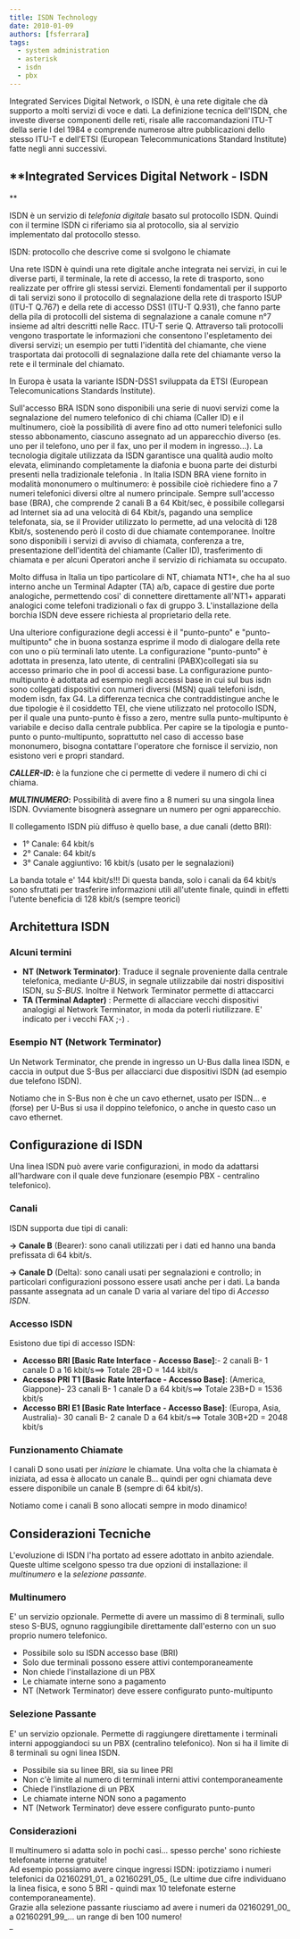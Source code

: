 ```yaml
---
title: ISDN Technology
date: 2010-01-09
authors: [fsferrara]
tags:
  - system administration
  - asterisk
  - isdn
  - pbx
---
```

Integrated Services Digital Network, o ISDN, è una rete digitale che dà supporto a molti servizi di voce e dati. La definizione tecnica dell'ISDN, che investe diverse componenti delle reti, risale alle raccomandazioni ITU-T della serie I del 1984 e comprende numerose altre pubblicazioni dello stesso ITU-T e dell'ETSI (European Telecommunications Standard Institute) fatte negli anni successivi.

<!-- truncate -->

## **Integrated Services Digital Network - ISDN

**

ISDN è un servizio di _telefonia digitale_ basato sul protocollo ISDN. Quindi con il termine ISDN ci riferiamo sia al protocollo, sia al servizio implementato dal protocollo stesso.

ISDN: protocollo che descrive come si svolgono le chiamate

Una rete ISDN è quindi una rete digitale anche integrata nei servizi, in cui le diverse parti, il terminale, la rete di accesso, la rete di trasporto, sono realizzate per offrire gli stessi servizi. Elementi fondamentali per il supporto di tali servizi sono il protocollo di segnalazione della rete di trasporto ISUP (ITU-T Q.767) e della rete di accesso DSS1 (ITU-T Q.931), che fanno parte della pila di protocolli del sistema di segnalazione a canale comune n°7 insieme ad altri descritti nelle Racc. ITU-T serie Q. Attraverso tali protocolli vengono trasportate le informazioni che consentono l'espletamento dei diversi servizi; un esempio per tutti l'identità del chiamante, che viene trasportata dai protocolli di segnalazione dalla rete del chiamante verso la rete e il terminale del chiamato.

In Europa è usata la variante ISDN-DSS1 sviluppata da ETSI (European Telecomunications Standards Institute).

Sull'accesso BRA ISDN sono disponibili una serie di nuovi servizi come la segnalazione del numero telefonico di chi chiama (Caller ID) e il multinumero, cioè la possibilità di avere fino ad otto numeri telefonici sullo stesso abbonamento, ciascuno assegnato ad un apparecchio diverso (es. uno per il telefono, uno per il fax, uno per il modem in ingresso...). La tecnologia digitale utilizzata da ISDN garantisce una qualità audio molto elevata, eliminando completamente la diafonia e buona parte dei disturbi presenti nella tradizionale telefonia . In Italia ISDN BRA viene fornito in modalità mononumero o multinumero: è possibile cioè richiedere fino a 7 numeri telefonici diversi oltre al numero principale. Sempre sull'accesso base (BRA), che comprende 2 canali B a 64 Kbit/sec, è possibile collegarsi ad Internet sia ad una velocità di 64 Kbit/s, pagando una semplice telefonata, sia, se il Provider utilizzato lo permette, ad una velocità di 128 Kbit/s, sostenendo però il costo di due chiamate contemporanee. Inoltre sono disponibili i servizi di avviso di chiamata, conferenza a tre, presentazione dell'identità del chiamante (Caller ID), trasferimento di chiamata e per alcuni Operatori anche il servizio di richiamata su occupato.

Molto diffusa in Italia un tipo particolare di NT, chiamata NT1+, che ha al suo interno anche un Terminal Adapter (TA) a/b, capace di gestire due porte analogiche, permettendo cosi' di connettere direttamente all'NT1+ apparati analogici come telefoni tradizionali o fax di gruppo 3. L'installazione della borchia ISDN deve essere richiesta al proprietario della rete.

Una ulteriore configurazione degli accessi è il "punto-punto" e "punto-multipunto" che in buona sostanza esprime il modo di dialogare della rete con uno o più terminali lato utente. La configurazione "punto-punto" è adottata in presenza, lato utente, di centralini (PABX)collegati sia su accesso primario che in pool di accessi base. La configurazione punto-multipunto è adottata ad esempio negli accessi base in cui sul bus isdn sono collegati dispositivi con numeri diversi (MSN) quali telefoni isdn, modem isdn, fax G4. La differenza tecnica che contraddistingue anche le due tipologie è il cosiddetto TEI, che viene utilizzato nel protocollo ISDN, per il quale una punto-punto è fisso a zero, mentre sulla punto-multipunto è variabile e deciso dalla centrale pubblica. Per capire se la tipologia e punto-punto o punto-multipunto, soprattutto nel caso di accesso base mononumero, bisogna contattare l'operatore che fornisce il servizio, non esistono veri e propri standard.

**_CALLER-ID_:** è la funzione che ci permette di vedere il numero di chi ci chiama.

**_MULTINUMERO_:** Possibilità di avere fino a 8 numeri su una singola linea ISDN. Ovviamente bisognerà assegnare un numero per ogni apparecchio.

Il collegamento ISDN più diffuso è quello base, a due canali (detto BRI):

  * 1° Canale: 64 kbit/s
  * 2° Canale: 64 kbit/s
  * 3° Canale aggiuntivo: 16 kbit/s (usato per le segnalazioni)

La banda totale e' 144 kbit/s!!! Di questa banda, solo i canali da 64 kbit/s sono sfruttati per trasferire informazioni utili all'utente finale, quindi in effetti l'utente beneficia di 128 kbit/s (sempre teorici)

## Architettura ISDN

### Alcuni termini

  * **NT (Network Terminator)**: Traduce il segnale proveniente dalla centrale telefonica, mediante _U-BUS_, in segnale utilizzabile dai nostri dispositivi ISDN, su _S-BUS_. Inoltre il Network Terminator permette di attaccarci
  * **TA (Terminal Adapter)** : Permette di allacciare vecchi dispositivi analogigi al Network Terminator, in moda da poterli riutilizzare. E' indicato per i vecchi FAX ;-) .

### Esempio NT (Network Terminator)

Un Network Terminator, che prende in ingresso un U-Bus dalla linea ISDN, e caccia in output due S-Bus per allacciarci due dispositivi ISDN (ad esempio due telefono ISDN).

Notiamo che in S-Bus non è che un cavo ethernet, usato per ISDN... e (forse) per U-Bus si usa il doppino telefonico, o anche in questo caso un cavo ethernet.

## Configurazione di ISDN

Una linea ISDN può avere varie configurazioni, in modo da adattarsi all'hardware con il quale deve funzionare (esempio PBX - centralino telefonico).

### Canali

ISDN supporta due tipi di canali:

**-> Canale B** (Bearer): sono canali utilizzati per i dati ed hanno una banda prefissata di 64 kbit/s.

**-> Canale D** (Delta): sono canali usati per segnalazioni e controllo; in particolari configurazioni possono essere usati anche per i dati. La banda passante assegnata ad un canale D varia al variare del tipo di _Accesso ISDN_.

### Accesso ISDN

Esistono due tipi di accesso ISDN:

  * **Accesso BRI [Basic Rate Interface - Accesso Base]**:- 2 canali B- 1 canale D a 16 kbit/s==> Totale 2B+D = 144 kbit/s
  * **Accesso PRI T1 [Basic Rate Interface - Accesso Base]**: (America, Giappone)- 23 canali B- 1 canale D a 64 kbit/s==> Totale 23B+D = 1536 kbit/s
  * **Accesso BRI E1 [Basic Rate Interface - Accesso Base]**: (Europa, Asia, Australia)- 30 canali B- 2 canale D a 64 kbit/s==> Totale 30B+2D = 2048 kbit/s

### Funzionamento Chiamate

I canali D sono usati per _iniziare_ le chiamate. Una volta che la chiamata è iniziata, ad essa è allocato un canale B... quindi per ogni chiamata deve essere disponibile un canale B (sempre di 64 kbit/s).

Notiamo come i canali B sono allocati sempre in modo dinamico!

## Considerazioni Tecniche

L'evoluzione di ISDN l'ha portato ad essere adottato in anbito aziendale. Queste ultime scelgono spesso tra due opzioni di installazione: il _multinumero_ e la _selezione passante_.

### Multinumero

E' un servizio opzionale. Permette di avere un massimo di 8 terminali, sullo steso S-BUS, ognuno raggiungibile direttamente dall'esterno con un suo proprio numero telefonico.

  * Possibile solo su ISDN accesso base (BRI)
  * Solo due terminali possono essere attivi contemporaneamente
  * Non chiede l'installazione di un PBX
  * Le chiamate interne sono a pagamento
  * NT (Network Terminator) deve essere configurato punto-multipunto

### Selezione Passante

E' un servizio opzionale. Permette di raggiungere direttamente i terminali interni appoggiandoci su un PBX (centralino telefonico). Non si ha il limite di 8 terminali su ogni linea ISDN.

  * Possibile sia su linee BRI, sia su linee PRI
  * Non c'è limite al numero di terminali interni attivi contemporaneamente
  * Chiede l'instllazione di un PBX
  * Le chiamate interne NON sono a pagamento
  * NT (Network Terminator) deve essere configurato punto-punto

### Considerazioni

Il multinumero si adatta solo in pochi casi... spesso perche' sono richieste telefonate interne gratuite!  
Ad esempio possiamo avere cinque ingressi ISDN: ipotizziamo i numeri telefonici da 02160291_01_ a 02160291_05_ (Le ultime due cifre individuano la linea fisica, e sono 5 BRI - quindi max 10 telefonate esterne contemporaneamente).  
 Grazie alla selezione passante riusciamo ad avere i numeri da 02160291_00_ a 02160291_99_... un range di ben 100 numero!  
 _
